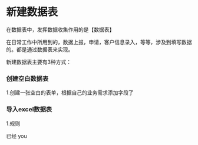 # 新建数据表

在数据表中，发挥数据收集作用的是【数据表】

在日常工作中所用到的，数据上报，申请，客户信息录入，等等，涉及到填写数据的。都是通过数据表来实现。

新建数据表主要有3种方式：

### 创建空白数据表

1.创建一张空白的表单，根据自己的业务需求添加字段了

### 导入excel数据表

1.规则

已经   you



